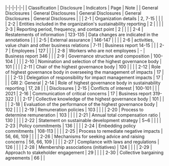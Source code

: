 |-|-|-|-|-|
| Classification | Disclosure | Indicators | Page | Note |
| General Disclosures | General Disclosures | General Disclosures | General Disclosures | General Disclosures |
| | 2-1 | Organization details | 2, 7-15 | |
| | 2-2 | Entities included in the organization's sustainability reporting | 2 | |
| | 2-3 | Reporting period, frequency, and contact point | 2 | |
| | 2-4 | Restatements of information | 123-135 | Data changes are indicated  in the annotations |
| | 2-5 | External assurance | 146-147 | |
| | 2-6 | activities, value chain and other business relations | 7-11 | Business report 14-15 |
| | 2-7 | Employees | 127 | |
| | 2-8 | Workers who are not employees | - | Business report 346 |
| | 2-9 | Governance structure and composition | 100-104 | |
| | 2-10 | Nomination and selection of the highest governance body | 101 | |
| | 2-11 | Chair of the highest governance body | 100 | |
| | 2-12 | Role of highest governance body in overseeing the  management of impacts | 17 | |
| | 2-13 | Delegation of responsibility for impact management  impacts | 17 | |
| GRI 2:  General | 2-14 | Role of highest governance body in sustainability  reporting | 17, 28 | |
| Disclosures | 2-15 | Conflicts of interest | 100-101 | |
| 2021 | 2-16 | Communication of critical concerns | 17 | Business report 319-322 |
| | 2-17 | Collective knowledge of the highest governance body | 101 | |
| | 2-18 | Evaluation of the performance of the highest governance body | 102 | |
| | 2-19 | Remuneration policies | 103 | |
| | 2-20 | Process to determine remuneration | 103 | |
| | 2-21 | Annual total compensation ratio | 130 | |
| | 2-22 | Statement on sustainable development strategy | 5~6 | |
| | 2-23 | Policy commitments | 136 | |
| | 2-24 | Embedding policy commitments | 108-113 | |
| | 2-25 | Process to remediate negative impacts | 56, 66, 109 | |
| | 2-26 | Mechanisms for seeking advice and raising concerns | 56, 66, 109 | |
| | 2-27 | Compliance with laws and regulations | 126 | |
| | 2-28 | Membership associations (initiatives) | 124 | |
| | 2-29 | Approach to stakeholder engagement | 29 | |
| | 2-30 | Collective bargaining agreements | 66 | |